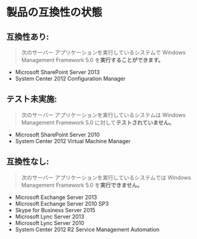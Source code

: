 # 製品の互換性の状態

## 互換性あり:
> 次のサーバー アプリケーションを実行しているシステムで Windows Management Framework 5.0 を**実行することができます。**

- Microsoft SharePoint Server 2013
- System Center 2012 Configuration Manager

## テスト未実施:
> 次のサーバー アプリケーションを実行しているシステムは Windows Management Framework 5.0 に対して**テストされていません。**

- Microsoft SharePoint Server 2010
- System Center 2012 Virtual Machine Manager

## 互換性なし:
> 次のサーバー アプリケーションを実行しているシステムでは Windows Management Framework 5.0 を**実行できません。**

- Microsoft Exchange Server 2013
- Microsoft Exchange Server 2010 SP3
- Skype for Business Server 2015
- Microsoft Lync Server 2013
- Microsoft Lync Server 2010
- System Center 2012 R2 Service Management Automation



<!--HONumber=Aug16_HO3-->



